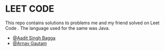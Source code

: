 
# LEET CODE

This repo contains solutions to problems me and my friend solved on Leet Code . The language used for the same was Java. 
- [@Aadit Singh Bagga](https://www.github.com/Aadit017)
- [@Arnav Gautam](https://github.com/arnav080)



